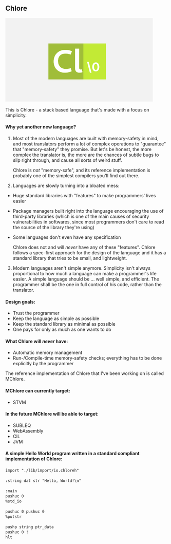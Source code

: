 Chlore
----

![Chlore logo](./chlore-logo-github-pages.png)

This is Chlore - a stack based language that's made with a focus on simplicity.

#### Why yet another new language? ####

1. Most of the modern languages are built with memory-safety in mind, and most translators perform a lot of complex operations to "guarantee" that "memory-safety" they promise. But let's be honest, the more complex the translator is, the more are the chances of subtle bugs to silp right through, and cause all sorts of weird stuff.

    Chlore is *not* "memory-safe", and its reference implementation is probably one of the simplest compilers you'll find out there.

2. Languages are slowly turning into a bloated mess:
- Huge standard libraries with "features" to make programmers' lives easier
- Package managers built right into the language encouraging the use of third-party libraries (which is one of the main causes of security vulnerabilities in softwares, since most programmers don't care to read the source of the library they're using)
- Some languages don't even have any specification

   Chlore does not and will *never* have any of these "features". Chlore follows a spec-first approach for the design of the language and it has a standard library that tries to be small, and lightweight.

3. Modern languages aren't simple anymore. Simplicity isn't always proportional to how much a language can make a programmer's life easier. A simple language should be ... well simple, and efficient. The programmer shall be the one in full control of his code, rather than the translator.

#### Design goals: ####
- Trust the programmer
- Keep the language as simple as possible
- Keep the standard library as minimal as possible
- One pays for only as much as one wants to do

#### What Chlore will *never* have: ####
- Automatic memory management
- Run-/Compile-time memory-safety checks; everything has to be done explicitly by the programmer

The reference implementation of Chlore that I've been working on is called MChlore.

#### MChlore can currently target: ####
- STVM

#### In the future MChlore will be able to target: ####
- SUBLEQ
- WebAssembly
- CIL
- JVM

#### A simple Hello World program written in a standard compliant implementation of Chlore: ####

````
import "./lib/import/io.chloreh"

:string dat str "Hello, World!\n"

:main
pushuc 0
%std_io

pushuc 0 pushuc 0
%putstr

pushp string ptr_data
pushuc 0 !
hlt
````
